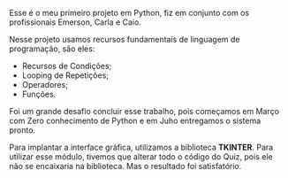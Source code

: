 Esse é o meu primeiro projeto em Python, fiz em conjunto com os profissionais Emerson, Carla e Caio.

Nesse projeto usamos recursos fundamentais de linguagem de programação, são eles:
* Recursos de Condições;
* Looping de Repetições;
* Operadores;
* Funções.

Foi um grande desafio concluir esse trabalho, pois começamos em Março com Zero conhecimento de Python e em Juho entregamos o sistema pronto.

Para implantar a interface gráfica, utilizamos a biblioteca **TKINTER**. Para utilizar esse módulo, tivemos que alterar todo o código do Quiz, pois ele não se encaixaria na biblioteca. Mas o resultado foi satisfatório.


